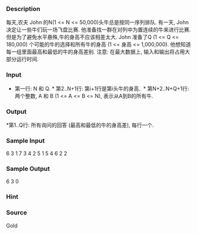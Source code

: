 
### Description
每天,农夫 John 的N(1 <= N <= 50,000)头牛总是按同一序列排队. 有一天, John 决定让一些牛们玩一场飞盘比赛. 他准备找一群在对列中为置连续的牛来进行比赛. 但是为了避免水平悬殊,牛的身高不应该相差太大. John 准备了Q (1 <= Q <= 180,000) 个可能的牛的选择和所有牛的身高 (1 <= 身高 <= 1,000,000). 他想知道每一组里面最高和最低的牛的身高差别. 注意: 在最大数据上, 输入和输出将占用大部分运行时间. 
### Input
* 第一行: N 和 Q. * 第2..N+1行: 第i+1行是第i头牛的身高.
 * 第N+2..N+Q+1行: 两个整数, A 和 B (1 <= A <= B <= N), 表示从A到B的所有牛.
### Output
*第1..Q行: 所有询问的回答 (最高和最低的牛的身高差), 每行一个. 
### Sample Input
6 3
1
7
3
4
2
5
1 5
4 6
2 2


### Sample Output
6
3
0

### Hint

### Source
Gold